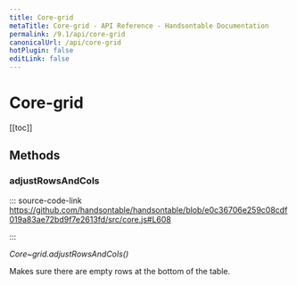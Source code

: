 ```yaml
---
title: Core-grid
metaTitle: Core-grid - API Reference - Handsontable Documentation
permalink: /9.1/api/core-grid
canonicalUrl: /api/core-grid
hotPlugin: false
editLink: false
---
```


# Core-grid

[[toc]]
## Methods

### adjustRowsAndCols
  
::: source-code-link https://github.com/handsontable/handsontable/blob/e0c36706e259c08cdf019a83ae72bd9f7e2613fd/src/core.js#L608

:::

_Core~grid.adjustRowsAndCols()_

Makes sure there are empty rows at the bottom of the table.


